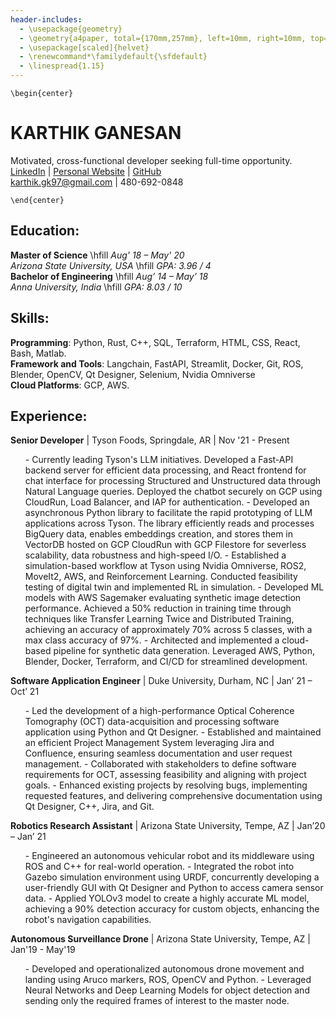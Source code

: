 ```yaml
---
header-includes:
  - \usepackage{geometry}
  - \geometry{a4paper, total={170mm,257mm}, left=10mm, right=10mm, top=10mm, bottom=10mm}
  - \usepackage[scaled]{helvet}
  - \renewcommand*\familydefault{\sfdefault}
  - \linespread{1.15}
---
```


```{=latex}
\begin{center}
```
# KARTHIK GANESAN
Motivated, cross-functional developer seeking full-time opportunity.   
  [LinkedIn](https://www.linkedin.com/in/karthik-ganesan-541488148/) |
  [Personal Website](https://www.karthikganesan.dev) |
  [GitHub](https://github.com/karthikgk97)  
  [karthik.gk97@gmail.com](mailto:karthik.gk97@gmail.com) | 480-692-0848

```{=latex}
\end{center}
```

## Education:
**Master of Science** \hfill <i> Aug' 18 – May' 20 </i> </span>  
<i>Arizona State University, USA </i> \hfill <i> GPA: 3.96 / 4 </i> </span>  
**Bachelor of Engineering** \hfill <i> Aug’ 14 – May’ 18 </i> </span>  
<i>Anna University, India  </i> \hfill <i> GPA: 8.03 / 10 </i> </span>

## Skills:
**Programming**: Python, Rust, C++, SQL, Terraform, HTML, CSS, React, Bash, Matlab.  
**Framework and Tools**: Langchain, FastAPI, Streamlit, Docker, Git, ROS, Blender, OpenCV, Qt Designer, Selenium, Nvidia Omniverse  
**Cloud Platforms**: GCP, AWS.  

## Experience:
**Senior Developer** | Tyson Foods, Springdale, AR | Nov '21 - Present
<ul>
- Currently leading Tyson's LLM initiatives. Developed a Fast-API backend server for efficient data processing, and React frontend for chat interface for processing Structured and Unstructured data through Natural Language queries. Deployed the chatbot securely on GCP using CloudRun, Load Balancer, and IAP for authentication.
- Developed an asynchronous Python library to facilitate the rapid prototyping of LLM applications across Tyson. The library efficiently reads and processes BigQuery data, enables embeddings creation, and stores them in VectorDB hosted on GCP CloudRun with GCP Filestore for severless scalability, data robustness and high-speed I/O.
- Established a simulation-based workflow at Tyson using Nvidia Omniverse, ROS2, MoveIt2, AWS, and Reinforcement Learning. Conducted feasibility testing of digital twin and implemented RL in simulation.
- Developed ML models with AWS Sagemaker evaluating synthetic image detection performance. Achieved a 50% reduction in training time through techniques like Transfer Learning Twice and Distributed Training, achieving an accuracy of approximately 70% across 5 classes, with a max class accuracy of 97%.
- Architected and implemented a cloud-based pipeline for synthetic data generation. Leveraged AWS, Python, Blender, Docker, Terraform, and CI/CD for streamlined development.
</ul>

**Software Application Engineer** | Duke University, Durham, NC | Jan’ 21 – Oct’ 21
<ul>
- Led the development of a high-performance Optical Coherence Tomography (OCT) data-acquisition and processing software application using Python and Qt Designer.
- Established and maintained an efficient Project Management System leveraging Jira and Confluence, ensuring seamless documentation and user request management.
- Collaborated with stakeholders to define software requirements for OCT, assessing feasibility and aligning with project goals.
- Enhanced existing projects by resolving bugs, implementing requested features, and delivering comprehensive documentation using Qt Designer, C++, Jira, and Git.
</ul>  

**Robotics Research Assistant** | Arizona State University, Tempe, AZ | Jan’20 – Jan’ 21
<ul>
- Engineered an autonomous vehicular robot and its middleware using ROS and C++ for real-world operation.
- Integrated the robot into Gazebo simulation environment using URDF, concurrently developing a user-friendly GUI with Qt Designer and Python to access camera sensor data.
- Applied YOLOv3 model to create a highly accurate ML model, achieving a 90% detection accuracy for custom objects, enhancing the robot's navigation capabilities.
</ul>

**Autonomous Surveillance Drone** | Arizona State University, Tempe, AZ | Jan'19 - May'19
<ul>
- Developed and operationalized autonomous drone movement and landing using Aruco markers, ROS, OpenCV and Python.
- Leveraged Neural Networks and Deep Learning Models for object detection and sending only the required frames of interest to the master node.
</ul>
